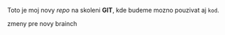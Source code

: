 Toto je moj novy *repo* na skoleni **GIT**, kde budeme mozno pouzivat aj `kod`.

zmeny pre novy brainch